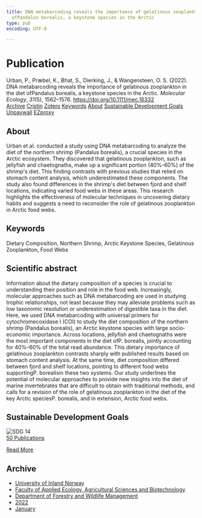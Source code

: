 ```yaml
---
title: DNA metabarcoding reveals the importance of gelatinous zooplankton in the diet
  ofPandalus borealis, a keystone species in the Arctic
type: pub
encoding: UTF-8

---
```

<h1>Publication</h1>
<article id="csl-bib-container-BLRS2XPE" class="csl-bib-container">
  <div class="csl-bib-body"> <div class="csl-entry">Urban, P., Præbel, K., Bhat, S., Dierking, J., &#38; Wangensteen, O. S. (2022). DNA metabarcoding reveals the importance of gelatinous zooplankton in the diet ofPandalus borealis, a keystone species in the Arctic. <i>Molecular Ecology</i>, <i>31</i>(5), 1562–1576. <a href="https://doi.org/10.1111/mec.16332">https://doi.org/10.1111/mec.16332</a></div> </div>
  <div class="csl-bib-buttons">
    <a href="#taxonomy-article-BLRS2XPE" alt="archive" class="csl-bib-button">Archive</a>
    <a href="https://app.cristin.no/results/show.jsf?id=1992899" alt="Cristin" class="csl-bib-button">Cristin</a>
    <a href="http://zotero.org/groups/5881554/items/BLRS2XPE" alt="Zotero" class="csl-bib-button">Zotero</a>
    <a href="#keywords-article-BLRS2XPE" alt="keywords" class="csl-bib-button">Keywords</a>
    <a href="#about-article-BLRS2XPE" alt="about_pub" class="csl-bib-button">About</a>
    <a href="#sdg-article-BLRS2XPE" alt="sdg" class="csl-bib-button">Sustainable Development Goals</a>
    <a href="https://munin.uit.no/bitstream/10037/24005/2/article.pdf" alt="Unpaywall" class="csl-bib-button">Unpaywall</a>
    <a href="https://munin.uit.no/bitstream/10037/24005/2/article.pdf" alt="EZproxy" class="csl-bib-button">EZproxy</a>
  </div>
  <div id="csl-bib-meta-container-BLRS2XPE"></div>
</article>
<div id="csl-bib-meta-BLRS2XPE" class="csl-bib-meta">
  <article id="about-article-BLRS2XPE" class="about_pub-article">
    <h1>About</h1>
    Urban et al. conducted a study using DNA metabarcoding to analyze the diet of the northern shrimp (Pandalus borealis), a crucial species in the Arctic ecosystem. They discovered that gelatinous zooplankton, such as jellyfish and chaetognaths, make up a significant portion (40%-60%) of the shrimp's diet. This finding contrasts with previous studies that relied on stomach content analysis, which underestimated these components. The study also found differences in the shrimp's diet between fjord and shelf locations, indicating varied food webs in these areas. This research highlights the effectiveness of molecular techniques in uncovering dietary habits and suggests a need to reconsider the role of gelatinous zooplankton in Arctic food webs.
  </article>
  <article id="keywords-article-BLRS2XPE" class="keywords-article">
    <h1>Keywords</h1>
    Dietary Composition, Northern Shrimp, Arctic Keystone Species, Gelatinous Zooplankton, Food Webs
  </article>
  <article id="abstract-article-BLRS2XPE" class="abstract-article">
    <h1>Scientific abstract</h1>
    Information about the dietary composition of a species is crucial to understanding their position and role in the food web. Increasingly, molecular approaches such as DNA metabarcoding are used in studying trophic relationships, not least because they may alleviate problems such as low taxonomic resolution or underestimation of digestible taxa in the diet. Here, we used DNA metabarcoding with universal primers for cytochromecoxidase I (COI) to study the diet composition of the northern shrimp (Pandalus borealis), an Arctic keystone species with large socio‐economic importance. Across locations, jellyfish and chaetognaths were the most important components in the diet ofP. borealis, jointly accounting for 40%–60% of the total read abundance. This dietary importance of gelatinous zooplankton contrasts sharply with published results based on stomach content analysis. At the same time, diet composition differed between fjord and shelf locations, pointing to different food webs supportingP. borealisin these two systems. Our study underlines the potential of molecular approaches to provide new insights into the diet of marine invertebrates that are difficult to obtain with traditional methods, and calls for a revision of the role of gelatinous zooplankton in the diet of the key Arctic speciesP. borealis, and in extension, Arctic food webs.
  </article>
  <article id="sdg-article-BLRS2XPE" class="sdg-article">
    <h1>Sustainable Development Goals</h1>
    <div class="sdg-container"><div id="sdg14" class="sdg">
        <img src="{{< params subfolder >}}images/sdg/sdg14_en.png" class="image" alt="SDG 14">
        <div class="sdg-overlay">
          <a href="{{< params subfolder >}}en/archive/?sdg=14#archive" class="sdg-publication-count"><span>50</span> Publications</a>
          <p><a href="https://sdgs.un.org/goals/goal14" class="sdg-read-more">Read More</a></p>
        </div>
      </div></div>
  </article>
  <article id="taxonomy-article-BLRS2XPE" class="taxonomy-article">
    <h1>Archive</h1>
    <ul>
      <li><a href="{{< params subfolder >}}en/archive/?key=3DCRN523">University of Inland Norway</a></li>
      <li><a href="{{< params subfolder >}}en/archive/?key=T77LXH6D">Faculty of Applied Ecology, Agricultural Sciences and Biotechnology</a></li>
      <li><a href="{{< params subfolder >}}en/archive/?key=7TRARPE3">Department of Forestry and Wildlife Management</a></li>
      <li><a href="{{< params subfolder >}}en/archive/?key=H9K9UC39">2022</a></li>
      <li><a href="{{< params subfolder >}}en/archive/?key=4SV53R2U">January</a></li>
    </ul>
  </article>
</div>
